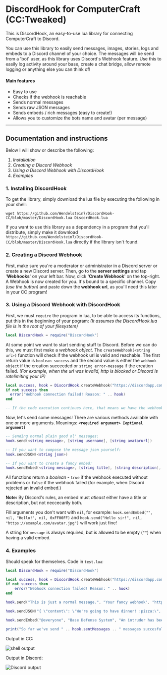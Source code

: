 # DiscordHook for ComputerCraft (CC:Tweaked)
This is DiscordHook, an easy-to-use lua library for connecting ComputerCraft to Discord.

You can use this library to easily send messages, images, stories, logs and embeds to a Discord channel of your choice. The messages will be send from a 'bot' user, as this library uses Discord's Webhook feature. Use this to easily log activity around your base, create a chat bridge, allow remote logging or anything else you can think of!

#### Main features
- Easy to use
- Checks if the webhook is reachable
- Sends normal messages
- Sends raw JSON messages
- Sends embeds / rich messages (easy to create!)
- Allows you to customize the bots name and avatar (per message)

----

## Documentation and instructions

Below I will show or describe the following:
1. *Installation*
2. *Creating a Discord Webhook*
3. *Using a Discord Webhook with DiscordHook*
4. *Examples*

### 1. Installing DiscordHook

To get the library, simply download the lua file by executing the following in your shell:
```
wget https://github.com/Wendelstein7/DiscordHook-CC/blob/master/DiscordHook.lua DiscordHook.lua
```
If you want to use this library as a dependency in a program that you'll distribute, simply make it download `https://github.com/Wendelstein7/DiscordHook-CC/blob/master/DiscordHook.lua` directly if the library isn't found.

### 2. Creating a Discord Webhook

First, make sure you're a moderator or administrator in a Discord server or create a new Discord server.
Then, go to the **server settings** and tap '**Webhooks**' on your left bar.
Now, click '**Create Webhook**' on the top-right. A Webhook is now created for you. It's bound to a specific channel.
Copy *(use the button)* and paste down the **webhook url**, as you'll need this later in your CC program!

### 3. Using a Discord Webhook with DiscordHook

First, we must `require` the program in lua, to be able to access its functions, put this in the beginning of your pogram:
*(It assumes the DiscordHook.lua file is in the root of your filesystem)*
```lua
local DiscordHook = require("DiscordHook")
```

At some point we want to start sending stuff to Discord. Before we can do this, we must first make a *webhook object*.
The `createWebhook(<string url>)` function will check if the webhook url is valid and reachable.
The first return value is `boolean success` and the second value is either the `webhook object` if the creation succeeded or `string error-message` if the creation failed. *(For example, when the url was invalid, http is blocked or Discord is ratelimiting your IP)*
```lua
local success, hook = DiscordHook.createWebhook("https://discordapp.com/api/webhooks/... (THE URL YOU GOT FROM DISCORD)")
if not success then
  error("Webhook connection failed! Reason: " .. hook)
end

-- If the code execution continues here, that means we have the webhook available as it didn't error.
```

Now, let's send some messages! There are various methods available with one or more arguments.
Meanings: **`<required argument> [optional argument]`**
```lua
-- Sending normal plain good ol' messages:
hook.send(<string message>, [string username], [string avatarurl])

-- If you want to compose the message json yourself:
hook.sendJSON(<string json>)

-- If you want to create a fancy embed:
hook.sendEmbed(<string message>, [string title], [string description], [string hyperlink-url], [number colour], [string image-url], [string thumbnail-url], [string username], [string avatar])
```
All functions return a *boolean* - `true` if the webhook executed without problems or `false` if the webhook failed (for example, when Discord rejected an invalid embed.)

**Note:** By Discord's rules, an embed must *atleast* either have a title or description, but not neccecarily both.

Fill arguments you don't want with `nil`, for example: `hook.sendEmbed("", nil, "Hello!", nil, 0xFF00FF)` and `hook.send("Hello sir!", nil, "https://example.com/avatar.jpg")` will work just fine!

A string for `message` is always required, but is allowed to be empty (`""`) when having a valid embed.

### 4. Examples

Should speak for themselves.
Code in `test.lua`:

```lua
local DiscordHook = require("DiscordHook")

local success, hook = DiscordHook.createWebhook("https://discordapp.com/api/webhooks/--removed--")
if not success then
    error("Webhook connection failed! Reason: " .. hook)
end

hook.send("This is just a normal message.", "Your fancy webhook", "https://media.energetic.pw/pm5rod-3pp.jpg")

hook.sendJSON("{ \"content\": \"We're going to have dinner! :pizza:\", \"username\": \"Your beloved mom\", \"avatar_url\": \"https://media.energetic.pw/pm5rsm-cJT.jpg\" }")

hook.sendEmbed("@everyone", "Base Defense System", "An intruder has been detected! User **'HydroNitrogen'** has entered private airspace at `123, 100, 321`! Please send defensive units out now!", nil, 0xFF0000, nil, "https://media.energetic.pw/pm5s32-c9z.png", "Base Defence System", "https://media.energetic.pw/pm5sfo-82l.jpg")

print("So far we've send " .. hook.sentMessages .. " messages succesfully!")
```

Output in CC:

![shell output](https://media.energetic.pw/pm5slv-aoV.png)

Output in Discord:

![Discord output](https://media.energetic.pw/pm5smr-mKD.png)
